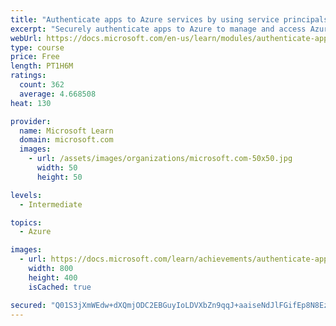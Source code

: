 ```yaml
---
title: "Authenticate apps to Azure services by using service principals and managed identities for Azure resources"
excerpt: "Securely authenticate apps to Azure to manage and access Azure services. Service principals and managed identities give your app an Azure AD identity."
webUrl: https://docs.microsoft.com/en-us/learn/modules/authenticate-apps-with-managed-identities/
type: course
price: Free
length: PT1H6M
ratings:
  count: 362
  average: 4.668508
heat: 130

provider:
  name: Microsoft Learn
  domain: microsoft.com
  images:
    - url: /assets/images/organizations/microsoft.com-50x50.jpg
      width: 50
      height: 50

levels:
  - Intermediate

topics:
  - Azure

images:
  - url: https://docs.microsoft.com/learn/achievements/authenticate-apps-with-managed-identities-social.png
    width: 800
    height: 400
    isCached: true

secured: "Q01S3jXmWEdw+dXQmjODC2EBGuyIoLDVXbZn9qqJ+aaiseNdJlFGifEp8N8EzInJPGwsCCkSzUMh0tuHLgCBg3MSKpSDRnKJkXWDfGNipPHFFzlNBz6BOazAomu4LtunTRbtDz+W7kgS860YgXWTS753ws6Td3VFbnu8g0viENSQF3r550ptGLojaIqQ1ww1Oj4bKWkF/0wUQ9Ih8I9X7EtqiGssYxLXnkWzox9Ha/T/ifaB+KnO971dzHbLeJEtrNCZdc3nrWqWC8DFGnPFxBWPMR8LMl+9gCIX6EW7jwEYnNEUAG2CvXwEQN6ozBkmHdKIAHlQaoHNMi10wD3khiD/onp7O8aVylXbyNb5UMfpVKTk9oXXJOt8x5mE+iPzyCiOBCGOYaFngpVY7xI1Kj2ccJzd8Hg3+QtKysZByKo=;me0Cyr6yjAgSSHUPU5Hw6g=="
---
```


